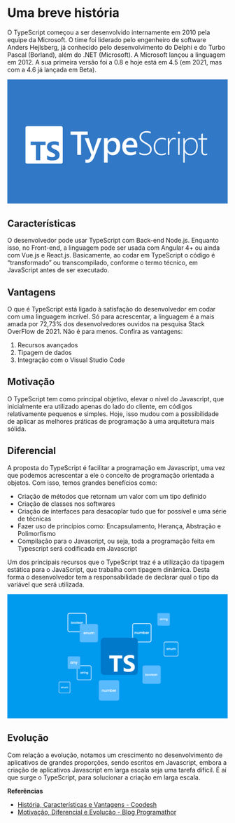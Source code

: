 # Uma breve história
O TypeScript começou a ser desenvolvido internamente em 2010 pela equipe da Microsoft. O time foi liderado pelo engenheiro de software Anders Hejlsberg, já conhecido pelo desenvolvimento do Delphi e do Turbo Pascal (Borland), além do .NET (Microsoft). A Microsoft lançou a linguagem em 2012. A sua primeira versão foi a 0.8 e hoje está em 4.5 (em 2021, mas com a 4.6 já lançada em Beta).

![](../../../assets/img/linguagens/typescript/sobre-1.png)

## Características
O desenvolvedor pode usar TypeScript com Back-end Node.js. Enquanto isso, no Front-end, a linguagem pode ser usada com Angular 4+ ou ainda com Vue.js e React.js. Basicamente, ao codar em TypeScript o código é “transformado” ou transcompilado, conforme o termo técnico, em JavaScript antes de ser executado. 


## Vantagens
O que é TypeScript está ligado à satisfação do desenvolvedor em codar com uma linguagem incrível. Só para acrescentar, a linguagem é a mais amada por 72,73% dos desenvolvedores ouvidos na pesquisa Stack OverFlow de 2021. Não é para menos. Confira as vantagens: 
1. Recursos avançados
1. Tipagem de dados
1. Integração com o Visual Studio Code

## Motivação
O TypeScript tem como principal objetivo, elevar o nível do Javascript, que inicialmente era utilizado apenas do lado do cliente, em códigos relativamente pequenos e simples. Hoje, isso mudou com a possibilidade de aplicar as melhores práticas de programação à uma arquitetura mais sólida.


## Diferencial
A proposta do TypeScript é facilitar a programação em Javascript, uma vez que podemos acrescentar a ele o conceito de programação orientada a objetos. Com isso, temos grandes benefícios como:
* Criação de métodos que retornam um valor com um tipo definido
* Criação de classes nos softwares
* Criação de interfaces para desacoplar tudo que for possível e uma série de técnicas
* Fazer uso de princípios como: Encapsulamento, Herança, Abstração e Polimorfismo
* Compilação para o Javascript, ou seja, toda a programação feita em Typescript será codificada em Javascript


Um dos principais recursos que o TypeScript traz é a utilização da tipagem estática para o JavaScript, que trabalha com tipagem dinâmica. Desta forma o desenvolvedor tem a responsabilidade de declarar qual o tipo da variável que será utilizada.

![](../../../assets/img/linguagens/typescript/sobre-2.png)

## Evolução
Com relação a evolução, notamos um crescimento no desenvolvimento de aplicativos de grandes proporções, sendo escritos em Javascript, embora a criação de aplicativos Javascript em larga escala seja uma tarefa difícil. É aí que surge o TypeScript, para solucionar a criação em larga escala.


**Referências**

* [História, Características e Vantagens - Coodesh](https://coodesh.com/blog/dicionario/o-que-e-typescript/#:~:text=O%20TypeScript%20come%C3%A7ou%20a%20ser,lan%C3%A7ou%20a%20linguagem%20em%202012.)
* [Motivação, Diferencial e Evolução - Blog Programathor](https://programathor.com.br/blog/typescript/#:~:text=O%20TypeScript%20tem%20como%20principal,c%C3%B3digos%20relativamente%20pequenos%20e%20simples.)

